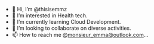 - 👋 Hi, I’m @thisisemmz
- 👀 I’m interested in Health tech.
- 🌱 I’m currently learning Cloud Development.
- 💞️ I’m looking to collaborate on diverse activities.
- 📫 How to reach me @monsieur_emma@outlook.com...

<!---
thisisemmz/thisisemmz is a ✨ special ✨ repository because its `README.md` (this file) appears on your GitHub profile.
You can click the Preview link to take a look at your changes.
--->
